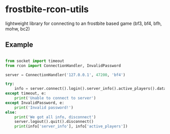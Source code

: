 frostbite-rcon-utils
====================

lightweight library for connecting to an frostbite based game (bf3, bf4, bfh, mohw, bc2)

## Example


`````python

from socket import timeout
from rcon import ConnectionHandler, InvalidPassword

server = ConnectionHandler('127.0.0.1', 47200, 'bf4')

try:
    info = server.connect().login().server_info().active_players().data()
except timeout, e:
    print('Unable to connect to server')
except InvalidPassword, e:
    print('Invalid password!')
else:
    print('We got all info, disconnect')
    server.logout().quit().disconnect()
    print(info['server_info'], info['active_players'])

`````